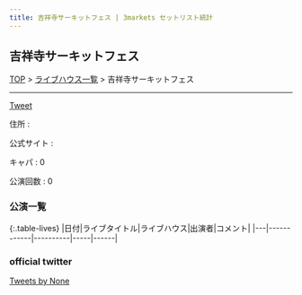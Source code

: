 ```yaml
---
title: 吉祥寺サーキットフェス | 3markets セットリスト統計
---
```

## 吉祥寺サーキットフェス

[TOP](/setlist/) > [ライブハウス一覧](livehouses.html) > 吉祥寺サーキットフェス

___

<a href="https://twitter.com/share?ref_src=twsrc%5Etfw" data-text="3markets[ ]セットリスト > 吉祥寺サーキットフェス" class="twitter-share-button" data-via="3markets" data-hashtags="3markets" data-related="3markets" data-show-count="false">Tweet</a>

住所
:    <a href="https://www.google.co.jp/maps/search/" rel="noopener noreferrer" target="_blank"></a>

公式サイト
:    []()

キャパ
:    0

公演回数
: 0



### 公演一覧

{:.table-lives}
|日付|ライブタイトル|ライブハウス|出演者|コメント|
|---|------------|----------|-----|------|




### official twitter

<a class="twitter-timeline" href="https://twitter.com/None?ref_src=twsrc%5Etfw">Tweets by None</a> <script async src="https://platform.twitter.com/widgets.js" charset="utf-8"></script>


<script async src="https://platform.twitter.com/widgets.js" charset="utf-8"></script>